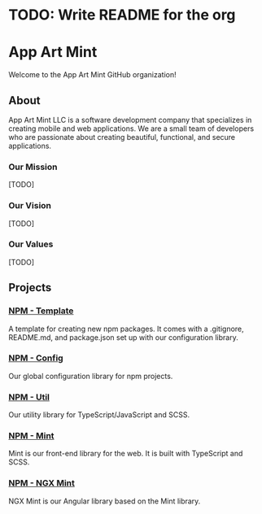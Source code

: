 # TODO: Write README for the org
# App Art Mint
Welcome to the App Art Mint GitHub organization!

## About
App Art Mint LLC is a software development company that specializes in creating mobile and web applications. We are a small team of developers who are passionate about creating beautiful, functional, and secure applications.

### Our Mission
[TODO]

### Our Vision
[TODO]

### Our Values
[TODO]

## Projects
### [NPM - Template](https://github.com/App-Art-Mint/npm-template)
A template for creating new npm packages.  It comes with a .gitignore, README.md, and package.json set up with our configuration library.

### [NPM - Config](https://github.com/App-Art-Mint/npm-config)
Our global configuration library for npm projects.

### [NPM - Util](https://github.com/App-Art-Mint/npm-util)
Our utility library for TypeScript/JavaScript and SCSS.

### [NPM - Mint](https://github.com/App-Art-Mint/npm-mint)
Mint is our front-end library for the web.  It is built with TypeScript and SCSS.

### [NPM - NGX Mint]()
NGX Mint is our Angular library based on the Mint library.